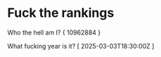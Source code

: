 # Fuck the rankings

Who the hell am I?
{ 10962884 }

What fucking year is it?
[ 2025-03-03T18:30:00Z ]

